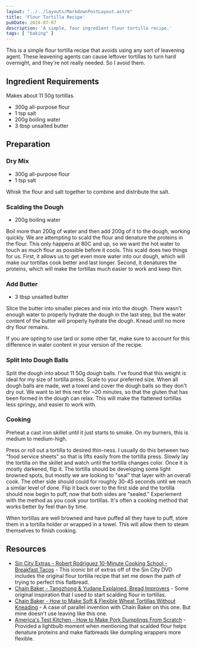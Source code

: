 ```yaml
---
layout: "../../layouts/MarkdownPostLayout.astro"
title: 'Flour Tortilla Recipe'
pubDate: 2024-07-07
description: 'A simple, four ingredient flour tortilla recipe.'
tags: [ "baking" ]
---
```


This is a simple flour tortilla recipe that avoids using any sort of leavening agent. These leavening agents can cause leftover tortillas to turn hard overnight, and they're not really needed. So I avoid them.

## Ingredient Requirements

Makes about 11 50g tortillas.

- 300g all-purpose flour
- 1 tsp salt
- 200g boiling water
- 3 tbsp unsalted butter

## Preparation

### Dry Mix

- 300g all-purpose flour
- 1 tsp salt

Whisk the flour and salt together to combine and distribute the salt.

### Scalding the Dough

- 200g boiling water

Boil more than 200g of water and then add 200g of it to the dough, working quickly. We are attempting to scald the flour and denature the proteins in the flour. This only happens at 80C and up, so we want the hot water to touch as much flour as possible before it cools. This scald does two things for us. First, it allows us to get even more water into our dough, which will make our tortillas cook better and last longer. Second, it denatures the proteins, which will make the tortillas much easier to work and keep thin.

### Add Butter

- 3 tbsp unsalted butter

Slice the butter into smaller pieces and mix into the dough. There wasn't enough water to properly hydrate the dough in the last step, but the water content of the butter will properly hydrate the dough. Knead until no more dry flour remains.

If you are opting to use lard or some other fat, make sure to account for this difference in water content in your version of the recipe.

### Split Into Dough Balls

Split the dough into about 11 50g dough balls. I've found that this weight is ideal for my size of tortilla press. Scale to your preferred size. When all dough balls are made, wet a towel and cover the dough balls so they don't dry out. We want to let this rest for ~20 minutes, so that the gluten that has been formed in the dough can relax. This will make the flattened tortillas less springy, and easier to work with.

### Cooking

Preheat a cast iron skillet until it just starts to smoke. On my burners, this is medium to medium-high.

Press or roll out a tortilla to desired thin-ness. I usually do this between two "food service sheets" so that is lifts easily from the tortilla press. Slowly lay the tortilla on the skillet and watch until the tortilla changes color. Once it is mostly darkened, flip it. The tortilla should be developing some light browned spots, but mostly we are looking to "seal" that layer with an overall cook. The other side should could for roughly 30-45 seconds until we reach a similar level of done. Flip it back over to the first side and the tortilla should now begin to puff, now that both sides are "sealed." Experiement with the method as you cook your tortillas. It's often a cooking method that works better by feel than by time.

When tortillas are well browned and have puffed all they have to puff, store them in a tortilla holder or wrapped in a towel. This will allow them to steam themselves to finish cooking.

## Resources

- [Sin City Extras - Robert Rodriguez 10-Minute Cooking School - Breakfast Tacos](https://www.youtube.com/watch?v=8WvGDdxzK-Y) - This iconic bit of extras off of the Sin City DVD includes the original flour tortilla recipe that set me down the path of trying to perfect this flatbread.
- [Chain Baker - Tangzhong & Yudane Explained, Bread Improvers](https://www.chainbaker.com/tangzhong-yudane/) - Some original inspiration that I used to start scalding flour in tortillas.
- [Chain Baker - How to Make Soft & Flexible Wheat Tortillas Without Kneading](https://www.chainbaker.com/scalded-tortillas/) - A case of parallel invention with Chain Baker on this one. But mine doesn't use leaving like this one.
- [America's Test Kitchen - How to Make Pork Dumplings From Scratch](https://www.youtube.com/watch?v=hl5nSXnsgWI) - Provided a lightbulb moment when mentioning that scalded flour helps denature proteins and make flatbreads like dumpling wrappers more flexible.
